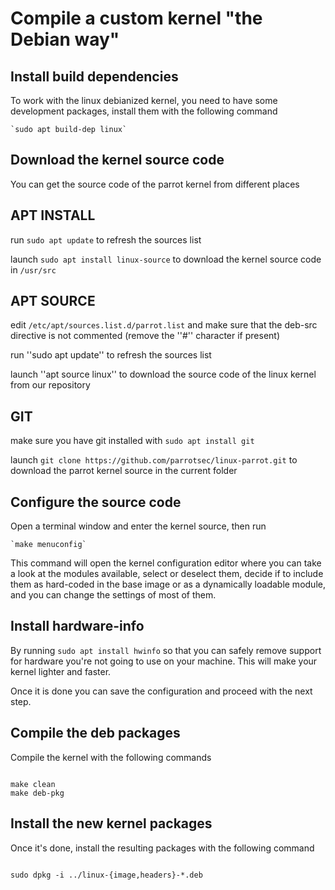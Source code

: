# Compile a custom kernel "the Debian way" #

## Install build dependencies ##
To work with the linux debianized kernel, you need to have some development packages, install them with the following command

    `sudo apt build-dep linux`


## Download the kernel source code ##
You can get the source code of the parrot kernel from different places


## APT INSTALL ##

run `sudo apt update` to refresh the sources list

launch `sudo apt install linux-source` to download the kernel source code in `/usr/src`


## APT SOURCE ##

edit `/etc/apt/sources.list.d/parrot.list` and make sure that the deb-src directive is not commented (remove the ''#'' character if present)

run ''sudo apt update'' to refresh the sources list

launch ''apt source linux'' to download the source code of the linux kernel from our repository

## GIT ##

make sure you have git installed with `sudo apt install git`

launch `git clone https://github.com/parrotsec/linux-parrot.git` to download the parrot kernel source in the current folder


## Configure the source code ##

Open a terminal window and enter the kernel source, then run

    `make menuconfig`

This command will open the kernel configuration editor where you can take a look at the modules available, select or deselect them, decide if to include them as hard-coded in the base image or as a dynamically loadable module, and you can change the settings of most of them.

## Install hardware-info ##
By running
    <code>sudo apt install hwinfo</code>
so that you can safely remove support for hardware you're not going to use on your machine.
This will make your kernel lighter and faster.

Once it is done you can save the configuration and proceed with the next step.

## Compile the deb packages ##

Compile the kernel with the following commands

<code>
make clean
make deb-pkg
</code>

## Install the new kernel packages ##

Once it's done, install the resulting packages with the following command

<code>
sudo dpkg -i ../linux-{image,headers}-*.deb
</code>
